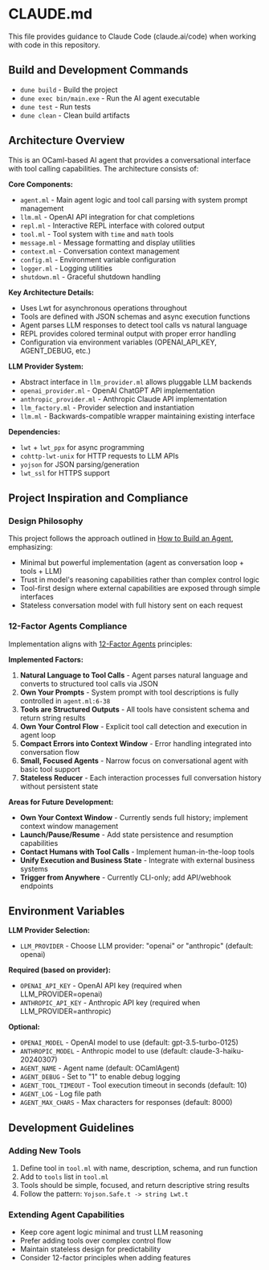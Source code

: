 # CLAUDE.md

This file provides guidance to Claude Code (claude.ai/code) when working with code in this repository.

## Build and Development Commands

- `dune build` - Build the project
- `dune exec bin/main.exe` - Run the AI agent executable 
- `dune test` - Run tests
- `dune clean` - Clean build artifacts

## Architecture Overview

This is an OCaml-based AI agent that provides a conversational interface with tool calling capabilities. The architecture consists of:

**Core Components:**
- `agent.ml` - Main agent logic and tool call parsing with system prompt management
- `llm.ml` - OpenAI API integration for chat completions
- `repl.ml` - Interactive REPL interface with colored output
- `tool.ml` - Tool system with `time` and `math` tools
- `message.ml` - Message formatting and display utilities
- `context.ml` - Conversation context management
- `config.ml` - Environment variable configuration
- `logger.ml` - Logging utilities
- `shutdown.ml` - Graceful shutdown handling

**Key Architecture Details:**
- Uses Lwt for asynchronous operations throughout
- Tools are defined with JSON schemas and async execution functions
- Agent parses LLM responses to detect tool calls vs natural language
- REPL provides colored terminal output with proper error handling
- Configuration via environment variables (OPENAI_API_KEY, AGENT_DEBUG, etc.)

**LLM Provider System:**
- Abstract interface in `llm_provider.ml` allows pluggable LLM backends
- `openai_provider.ml` - OpenAI ChatGPT API implementation
- `anthropic_provider.ml` - Anthropic Claude API implementation
- `llm_factory.ml` - Provider selection and instantiation
- `llm.ml` - Backwards-compatible wrapper maintaining existing interface

**Dependencies:**
- `lwt` + `lwt_ppx` for async programming
- `cohttp-lwt-unix` for HTTP requests to LLM APIs
- `yojson` for JSON parsing/generation
- `lwt_ssl` for HTTPS support

## Project Inspiration and Compliance

### Design Philosophy
This project follows the approach outlined in [How to Build an Agent](https://ampcode.com/how-to-build-an-agent), emphasizing:
- Minimal but powerful implementation (agent as conversation loop + tools + LLM)
- Trust in model's reasoning capabilities rather than complex control logic
- Tool-first design where external capabilities are exposed through simple interfaces
- Stateless conversation model with full history sent on each request

### 12-Factor Agents Compliance
Implementation aligns with [12-Factor Agents](https://github.com/humanlayer/12-factor-agents) principles:

**Implemented Factors:**
1. **Natural Language to Tool Calls** - Agent parses natural language and converts to structured tool calls via JSON
2. **Own Your Prompts** - System prompt with tool descriptions is fully controlled in `agent.ml:6-38`
3. **Tools are Structured Outputs** - All tools have consistent schema and return string results
4. **Own Your Control Flow** - Explicit tool call detection and execution in agent loop
5. **Compact Errors into Context Window** - Error handling integrated into conversation flow
6. **Small, Focused Agents** - Narrow focus on conversational agent with basic tool support
7. **Stateless Reducer** - Each interaction processes full conversation history without persistent state

**Areas for Future Development:**
- **Own Your Context Window** - Currently sends full history; implement context window management
- **Launch/Pause/Resume** - Add state persistence and resumption capabilities
- **Contact Humans with Tool Calls** - Implement human-in-the-loop tools
- **Unify Execution and Business State** - Integrate with external business systems
- **Trigger from Anywhere** - Currently CLI-only; add API/webhook endpoints

## Environment Variables

**LLM Provider Selection:**
- `LLM_PROVIDER` - Choose LLM provider: "openai" or "anthropic" (default: openai)

**Required (based on provider):**
- `OPENAI_API_KEY` - OpenAI API key (required when LLM_PROVIDER=openai)
- `ANTHROPIC_API_KEY` - Anthropic API key (required when LLM_PROVIDER=anthropic)

**Optional:**
- `OPENAI_MODEL` - OpenAI model to use (default: gpt-3.5-turbo-0125)
- `ANTHROPIC_MODEL` - Anthropic model to use (default: claude-3-haiku-20240307)
- `AGENT_NAME` - Agent name (default: OCamlAgent)
- `AGENT_DEBUG` - Set to "1" to enable debug logging
- `AGENT_TOOL_TIMEOUT` - Tool execution timeout in seconds (default: 10)
- `AGENT_LOG` - Log file path
- `AGENT_MAX_CHARS` - Max characters for responses (default: 8000)

## Development Guidelines

### Adding New Tools
1. Define tool in `tool.ml` with name, description, schema, and run function
2. Add to `tools` list in `tool.ml`
3. Tools should be simple, focused, and return descriptive string results
4. Follow the pattern: `Yojson.Safe.t -> string Lwt.t`

### Extending Agent Capabilities
- Keep core agent logic minimal and trust LLM reasoning
- Prefer adding tools over complex control flow
- Maintain stateless design for predictability
- Consider 12-factor principles when adding features